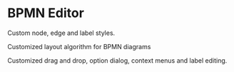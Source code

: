 # BPMN Editor
  

 Custom node, edge and label styles.   

 Customized layout algorithm for BPMN diagrams   

 Customized drag and drop, option dialog, context menus and label editing.   